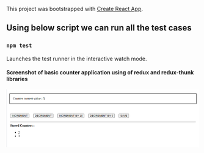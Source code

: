 This project was bootstrapped with [Create React App](https://github.com/facebook/create-react-app).

## Using below script we can run all the test cases

### `npm test`

Launches the test runner in the interactive watch mode.

#### Screenshot of basic counter application using of redux and redux-thunk libraries
![Screenshot of the basic counter application](https://github.com/harshmons/react-app-unit-testing-using-react-testing-library/blob/master/Screenshot_1.png)
